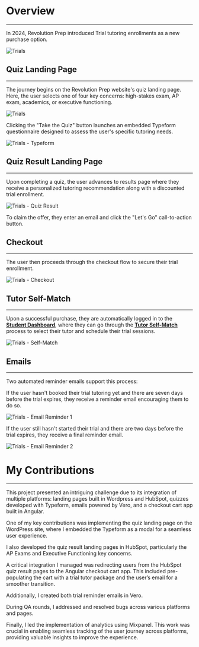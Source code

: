 # **<a style="color: var(--ion-color-dark);" name="overview">Overview</a>**

<hr style="border-bottom: 2px solid var(--ion-color-secondary);" />

In 2024, Revolution Prep introduced Trial tutoring enrollments as a new purchase option.

![Trials](https://beiatrix.s3.us-west-1.amazonaws.com/projects/trials/trials-cover.gif)

## **<a style="color: var(--ion-color-dark);" name="quiz">Quiz Landing Page</a>**

<hr style="border-bottom: 2px solid var(--ion-color-secondary-tint);" />

The journey begins on the Revolution Prep website's quiz landing page. Here, the user selects one of four key concerns: high-stakes exam, AP exam, academics, or executive functioning.

![Trials](https://beiatrix.s3.us-west-1.amazonaws.com/projects/trials/quiz.jpg)

Clicking the "Take the Quiz" button launches an embedded Typeform questionnaire designed to assess the user's specific tutoring needs.

![Trials - Typeform](https://beiatrix.s3.us-west-1.amazonaws.com/projects/trials/quiz-typeform.gif)

## **<a style="color: var(--ion-color-dark);" name="quiz-result">Quiz Result Landing Page</a>**

<hr style="border-bottom: 2px solid var(--ion-color-secondary-tint);" />

Upon completing a quiz, the user advances to results page where they receive a personalized tutoring recommendation along with a discounted trial enrollment.

![Trials - Quiz Result](https://beiatrix.s3.us-west-1.amazonaws.com/projects/trials/quiz-result.jpg)

To claim the offer, they enter an email and click the "Let's Go" call-to-action button.

## **<a style="color: var(--ion-color-dark);" name="checkout">Checkout</a>**

<hr style="border-bottom: 2px solid var(--ion-color-secondary-tint);" />

The user then proceeds through the checkout flow to secure their trial enrollment.

![Trials - Checkout](https://beiatrix.s3.us-west-1.amazonaws.com/projects/trials/checkout.jpg)

## **<a style="color: var(--ion-color-dark);" name="tutor-self-match">Tutor Self-Match</a>**

<hr style="border-bottom: 2px solid var(--ion-color-secondary-tint);" />

Upon a successful purchase, they are automatically logged in to the **[Student Dashboard](/projects/student-dashboard)**, where they can go through the **[Tutor Self-Match](/projects/tutor-self-match)** process to select their tutor and schedule their trial sessions.

![Trials - Self-Match](https://beiatrix.s3.us-west-1.amazonaws.com/projects/trials/trial-self-match.jpg)

## **<a style="color: var(--ion-color-dark);" name="emails">Emails</a>**

<hr style="border-bottom: 2px solid var(--ion-color-secondary-tint);" />

Two automated reminder emails support this process:

If the user hasn't booked their trial tutoring yet and there are seven days before the trial expires, they receive a reminder email encouraging them to do so.

![Trials - Email Reminder 1](https://beiatrix.s3.us-west-1.amazonaws.com/projects/trials/email-reminder-1.jpg)

If the user still hasn't started their trial and there are two days before the trial expires, they receive a final reminder email.

![Trials - Email Reminder 2](https://beiatrix.s3.us-west-1.amazonaws.com/projects/trials/email-reminder-2.jpg)

# **<a style="color: var(--ion-color-dark);" name="my-contributions">My Contributions</a>**

<hr style="border-bottom: 2px solid var(--ion-color-secondary);" />

This project presented an intriguing challenge due to its integration of multiple platforms: landing pages built in Wordpress and HubSpot, quizzes developed with Typeform, emails powered by Vero, and a checkout cart app built in Angular.

One of my key contributions was implementing the quiz landing page on the WordPress site, where I embedded the Typeform as a modal for a seamless user experience. 

I also developed the quiz result landing pages in HubSpot, particularly the AP Exams and Executive Functioning key concerns.

A critical integration I managed was redirecting users from the HubSpot quiz result pages to the Angular checkout cart app. This included pre-populating the cart with a trial tutor package and the user’s email for a smoother transition.

Additionally, I created both trial reminder emails in Vero.

During QA rounds, I addressed and resolved bugs across various platforms and pages.

Finally, I led the implementation of analytics using Mixpanel. This work was crucial in enabling seamless tracking of the user journey across platforms, providing valuable insights to improve the experience.
